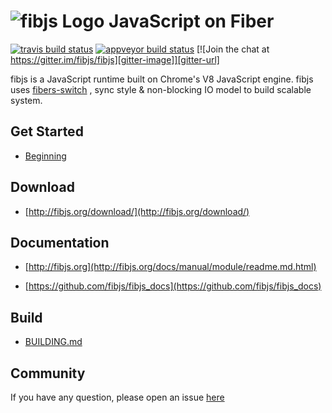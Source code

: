 # ![fibjs Logo](logo/fibjs-small.png?raw=true)  JavaScript on Fiber

[![travis build status][travis-image]][travis-url]
[![appveyor build status][appveyor-image]][appveyor-url]
[![Join the chat at https://gitter.im/fibjs/fibjs][gitter-image]][gitter-url]

[travis-image]: https://img.shields.io/travis/fibjs/fibjs.svg?style=flat-square
[travis-url]: https://travis-ci.org/fibjs/fibjs
[appveyor-image]: https://ci.appveyor.com/api/projects/status/github/fibjs/fibjs?svg=true
[appveyor-url]: https://ci.appveyor.com/project/fibjs/fibjs
[gitter-image]: https://badges.gitter.im/fibjs/fibjs.svg
[gitter-url]: https://gitter.im/fibjs/fibjs?utm_source=badge&utm_medium=badge&utm_campaign=pr-badge&utm_content=badge

fibjs is a JavaScript runtime built on Chrome's V8 JavaScript engine.  fibjs uses [fibers-switch](https://en.wikipedia.org/wiki/Fiber_(computer_science))  , sync style & non-blocking IO model to build scalable system. 

## Get Started

- [Beginning](http://fibjs.org/docs/guide/readme.md.html)

## Download

- [http://fibjs.org/download/](http://fibjs.org/download/)

## Documentation

- [http://fibjs.org](http://fibjs.org/docs/manual/module/readme.md.html)

- [https://github.com/fibjs/fibjs_docs](https://github.com/fibjs/fibjs_docs)

## Build

- [BUILDING.md](./BUILDING.md)

## Community

If you have any question, please open an issue [here](https://github.com/fibjs/fibjs/issues)


